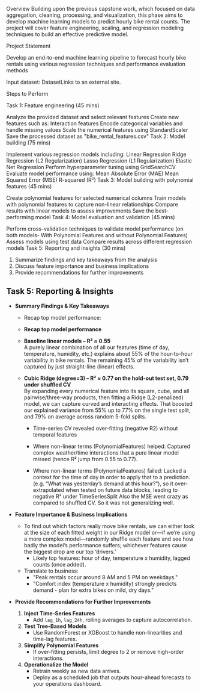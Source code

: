 Overview
Building upon the previous capstone work, which focused on data aggregation, cleaning, processing, and visualization, this phase aims to develop machine learning models to predict hourly bike rental counts. The project will cover feature engineering, scaling, and regression modeling techniques to build an effective predictive model.

Project Statement

Develop an end-to-end machine learning pipeline to forecast hourly bike rentals using various regression techniques and performance evaluation methods

Input dataset: DatasetLinks to an external site.

Steps to Perform

Task 1: Feature engineering (45 mins)

 Analyze the provided dataset and select relevant features
Create new features such as: 
Interaction features
Encode categorical variables and handle missing values
Scale the numerical features using StandardScaler
Save the processed dataset as "bike_rental_features.csv"
      Task 2: Model building (75 mins)

Implement various regression models including: 
Linear Regression
Ridge Regression (L2 Regularization)
Lasso Regression (L1 Regularization)
Elastic Net Regression
 Perform hyperparameter tuning using GridSearchCV
Evaluate model performance using: 
Mean Absolute Error (MAE)
Mean Squared Error (MSE)
R-squared (R²)
      Task 3: Model building with polynomial features (45 mins)

Create polynomial features for selected numerical columns
Train models with polynomial features to capture non-linear relationships
Compare results with linear models to assess improvements
Save the best-performing model
      Task 4: Model evaluation and validation (45 mins)

Perform cross-validation techniques to validate model performance (on both models- With Polynomial Features and without Polynomial Features)
Assess models using test data
Compare results across different regression models
      Task 5: Reporting and insights (30 mins)

1.    Summarize findings and key takeaways from the analysis
2.    Discuss feature importance and business implications
3.    Provide recommendations for further improvements


## Task 5: Reporting & Insights

- **Summary Findings & Key Takeaways**  
  - Recap top model performance:
    
   - **Recap top model performance**  
  - **Baseline linear models – R² ≈ 0.55**  
    A purely linear combination of all our features (time of day, temperature, humidity, etc.) explains about 55% of the hour-to-hour variability in bike rentals. The remaining 45% of the variability isn’t captured by just straight-line (linear) effects.  

  - **Cubic Ridge (degree=3) – R² ≈ 0.77 on the hold-out test set, 0.79 under shuffled CV**  
    By expanding every numerical feature into its square, cube, and all pairwise/three-way products, then fitting a Ridge (L2-penalized) model, we can capture curved and interacting effects. That boosted our explained variance from 55% up to 77% on the single test split, and 79% on average across random 5-fold splits.

    - Time-series CV revealed over-fitting (negative R2) without temporal features  
 
    
    - Where non-linear terms (PolynomialFeatures) helped: Captured complex weather/time interactions that a pure linear model missed (hence R² jump from 0.55 to 0.77).

    - Where non-linear terms (PolynomialFeatures) failed: Lacked a context for the time of day in order to apply that to a prediction. (e.g. “What was yesterday’s demand at this hour?”), so it over-extrapolated when tested on future data blocks, leading to negative R² under TimeSeriesSplit  Also the MSE went crazy as compared to shuffled CV.  So it was not generalizing well.
   
      
- **Feature Importance & Business Implications**  
  - To find out which factors really move bike rentals, we can either look at the size of each fitted weight in our Ridge model or—if we’re using a more complex model—randomly shuffle each feature and see how badly the model’s performance suffers; whichever features cause the biggest drop are our top ‘drivers.’
    - Likely top features: hour of day, temperature x humidity, lagged counts (once added).  
  - Translate to business:  
    - "Peak rentals occur around 8 AM and 5 PM on weekdays."  
    - "Comfort index (temperature x humidity) strongly predicts demand - plan for extra bikes on mild, dry days."

- **Provide Recommendations for Further Improvements**  
  1. **Inject Time-Series Features**  
     - Add `lag_1h`, `lag_24h`, rolling averages to capture autocorrelation.  
  2. **Test Tree-Based Models**  
     - Use RandomForest or XGBoost to handle non-linearities and time-lag features.  
  3. **Simplify Polynomial Features**  
     - If over-fitting persists, limit degree to 2 or remove high-order interactions.  
  4. **Operationalize the Model**  
     - Retrain weekly as new data arrives.  
     - Deploy as a scheduled job that outputs hour-ahead forecasts to your operations dashboard.  
